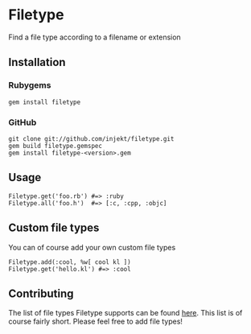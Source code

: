 Filetype
========

Find a file type according to a filename or extension

Installation
------------

### Rubygems

    gem install filetype

### GitHub

    git clone git://github.com/injekt/filetype.git
    gem build filetype.gemspec
    gem install filetype-<version>.gem

Usage
-----

    Filetype.get('foo.rb') #=> :ruby
    Filetype.all('foo.h')  #=> [:c, :cpp, :objc]

Custom file types
-----------------

You can of course add your own custom file types

    Filetype.add(:cool, %w[ cool kl ])
    Filetype.get('hello.kl') #=> :cool

Contributing
------------

The list of file types Filetype supports can be found
[here](https://github.com/injekt/filetype/blob/master/lib/filetype.rb#L6).
This list is of course fairly short. Please feel free to add file types!